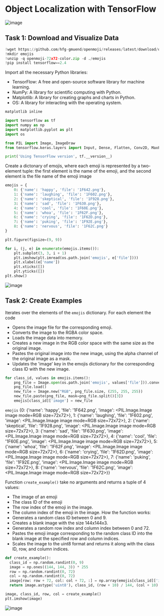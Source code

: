 # Object Localization with TensorFlow




![image](https://github.com/felixphan9/AI-Projects/assets/143317965/e5a4442e-e798-435d-9d94-b0049ba81eab)






## Task 1: Download and Visualize Data
```python
!wget https://github.com/hfg-gmuend/openmoji/releases/latest/download/openmoji-72x72-color.zip
!mkdir emojis
!unzip -q openmoji-72x72-color.zip -d ./emojis
!pip install tensorflow==2.4
```
Import all the necessary Python libraries:
- TensorFlow: A free and open-source software library for machine learning.
- NumPy: A library for scientific computing with Python.
- Matplotlib: A library for creating graphs and charts in Python.
- OS: A library for interacting with the operating system.

```python
matplotlib inline

import tensorflow as tf
import numpy as np
import matplotlib.pyplot as plt
import os

from PIL import Image, ImageDraw
from tensorflow.keras.layers import Input, Dense, Flatten, Conv2D, MaxPool2D, BatchNormalization, Dropout

print('Using TensorFlow version', tf.__version__)
```
Create a dictonary of emojis, where each emoji is represented by a two-element tuple: the first element is the name of the emoji, and the second element is the file name of the emoji image

```python
emojis = {
    0: {'name': 'happy', 'file': '1F642.png'},
    1: {'name': 'laughing', 'file': '1F602.png'},
    2: {'name': 'skeptical', 'file': '1F928.png'},
    3: {'name': 'sad', 'file': '1F630.png'},
    4: {'name': 'cool', 'file': '1F60E.png'},
    5: {'name': 'whoa', 'file': '1F62F.png'},
    6: {'name': 'crying', 'file': '1F62D.png'},
    7: {'name': 'puking', 'file': '1F92E.png'},
    8: {'name': 'nervous', 'file': '1F62C.png'}
}

plt.figure(figsize=(9, 9))

for i, (j, e) in enumerate(emojis.items()):
    plt.subplot(3, 3, i + 1)
    plt.imshow(plt.imread(os.path.join('emojis', e['file'])))
    plt.xlabel(e['name'])
    plt.xticks([])
    plt.yticks([])
plt.show()
```


![image](https://github.com/felixphan9/AI-Projects/assets/143317965/5b2db688-03df-4b08-b531-3cf71e58e160)


## Task 2: Create Examples

Iterates over the elements of the `emojis` dictionary. 
For each element the code 
- Opens the image file for the corresponding emoji.
- Converts the image to the RGBA color space. 
- Loads the image data into memory.
- Creates a new image in the RGB color space with the same size as the original image.
- Pastes the original image into the new image, using the alpha channel of the original image as a mask.
- Updates the 'image' key in the emojis dictionary for the corresponding class ID with the new image.

```python
for class_id, values in emojis.items():
    png_file = Image.open(os.path.join('emojis', values['file'])).convert('RGBA')
    png_file.load()
    new_file = Image.new("RGB", png_file.size, (255, 255, 255))
    new_file.paste(png_file, mask=png_file.split()[3])
    emojis[class_id]['image'] = new_file
```
`emojis`
{0: {'name': 'happy',
  'file': '1F642.png',
  'image': <PIL.Image.Image image mode=RGB size=72x72>},
 1: {'name': 'laughing',
  'file': '1F602.png',
  'image': <PIL.Image.Image image mode=RGB size=72x72>},
 2: {'name': 'skeptical',
  'file': '1F928.png',
  'image': <PIL.Image.Image image mode=RGB size=72x72>},
 3: {'name': 'sad',
  'file': '1F630.png',
  'image': <PIL.Image.Image image mode=RGB size=72x72>},
 4: {'name': 'cool',
  'file': '1F60E.png',
  'image': <PIL.Image.Image image mode=RGB size=72x72>},
 5: {'name': 'whoa',
  'file': '1F62F.png',
  'image': <PIL.Image.Image image mode=RGB size=72x72>},
 6: {'name': 'crying',
  'file': '1F62D.png',
  'image': <PIL.Image.Image image mode=RGB size=72x72>},
 7: {'name': 'puking',
  'file': '1F92E.png',
  'image': <PIL.Image.Image image mode=RGB size=72x72>},
 8: {'name': 'nervous',
  'file': '1F62C.png',
  'image': <PIL.Image.Image image mode=RGB size=72x72>}}

Function `create_example()` take no arguments and returns a tuple of 4 values:
- The image of an emoji
- The class ID of the emoji
- The row index of the emoji in the image.
- The column index of the emoji in the image.
How the function works:
- Generates a random class ID between 0 and 9.
- Creates a blank image with the size 144x144x3.
- Generates a random row index and column index between 0 and 72.
- Pastes the emoji image corresponding to the random class ID into the blank image at the specified row and column indices.
- Scales the image to the uint8 format and returns it along with the class ID, row, and column indices.

```python
def create_example():
  class_id = np.random.randint(0, 9)
  image = np.ones((144, 144, 3)) * 255 
  row = np.random.randint(0, 72)       
  col = np.random.randint(0, 72)
  image[row: row + 72, col: col + 72, :] = np.array(emojis[class_id]['image'])
  return image.astype('uint8'), class_id, (row + 10) / 144, (col + 10) / 144
```

```python
image, class_id, row, col = create_example()
plt.imshow(image)
```

![image](https://github.com/felixphan9/AI-Projects/assets/143317965/6567bbc9-1edb-4858-ae21-88ea13db5de0)
